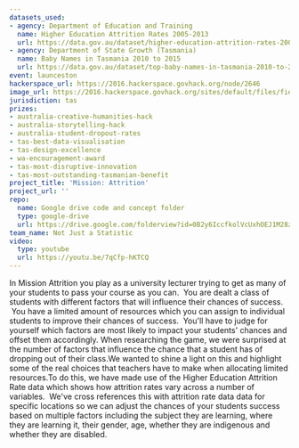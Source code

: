 ```yaml
---
datasets_used:
- agency: Department of Education and Training
  name: Higher Education Attrition Rates 2005-2013
  url: https://data.gov.au/dataset/higher-education-attrition-rates-2005-2013
- agency: Department of State Growth (Tasmania)
  name: Baby Names in Tasmania 2010 to 2015
  url: https://data.gov.au/dataset/top-baby-names-in-tasmania-2010-to-2014
event: launceston
hackerspace_url: https://2016.hackerspace.govhack.org/node/2646
image_url: https://2016.hackerspace.govhack.org/sites/default/files/field/image/mission-attrition-icon.png
jurisdiction: tas
prizes:
- australia-creative-humanities-hack
- australia-storytelling-hack
- australia-student-dropout-rates
- tas-best-data-visualisation
- tas-design-excellence
- wa-encouragement-award
- tas-most-disruptive-innovation
- tas-most-outstanding-tasmanian-benefit
project_title: 'Mission: Attrition'
project_url: ''
repo:
  name: Google drive code and concept folder
  type: google-drive
  url: https://drive.google.com/folderview?id=0B2y6IccfkolVcUxhOEJ1M28zcTA&usp=sharing
team_name: Not Just a Statistic
video:
  type: youtube
  url: https://youtu.be/7qCfp-hKTCQ
---
```


In Mission Attrition you play as a university lecturer trying to get as many of your students to pass your course as you can.  You are dealt a class of students with different factors that will influence their chances of success.  You have a limited amount of resources which you can assign to individual students to improve their chances of success.  You'll have to judge for yourself which factors are most likely to impact your students' chances and offset them accordingly.
When researching the game, we were surprised at the number of factors that influence the chance that a student has of dropping out of their class.We wanted to shine a light on this and highlight some of the real choices that teachers have to make when allocating limited resources.To do this, we have made use of the Higher Education Attrition Rate data which shows how attrition rates vary across a number of variables.  We've cross references this with attrition rate data data for specific locations so we can adjust the chances of your students success based on multiple factors including the subject they are learning, where they are learning it, their gender, age, whether they are indigenous and whether they are disabled.